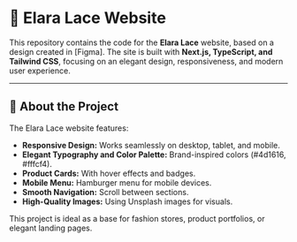 # 🌸 Elara Lace Website

This repository contains the code for the **Elara Lace** website, based on a design created in [Figma].
The site is built with **Next.js, TypeScript, and Tailwind CSS**, focusing on an elegant design, responsiveness, and modern user experience.

---

## 📖 About the Project

The Elara Lace website features:

- **Responsive Design:** Works seamlessly on desktop, tablet, and mobile.
- **Elegant Typography and Color Palette:** Brand-inspired colors (#4d1616, #fffcf4).
- **Product Cards:** With hover effects and badges.
- **Mobile Menu:** Hamburger menu for mobile devices.
- **Smooth Navigation:** Scroll between sections.
- **High-Quality Images:** Using Unsplash images for visuals.

This project is ideal as a base for fashion stores, product portfolios, or elegant landing pages.
